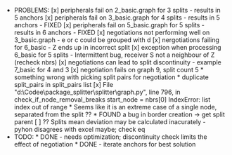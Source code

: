 *   PROBLEMS:
        [x] peripherals fail on 2_basic.graph for 3 splits - results in 5 anchors
        [x] peripherals fail on 3_basic.graph for 4 splits - results in 5 anchors - FIXED
        [x] peripherals fail on 5_basic.graph for 5 splits - results in 6 anchors - FIXED
        [x] negotiations not performing well on 3_basic.graph - e or c could be grouped with d
        [x] nergotiations failing for 6_basic - Z ends up in incorrect split
        [x] exception when processing 6_basic for 5 splits - Intermittent bug, receiver S not a neighbour of Z (recheck nbrs)
        [x] negotiations can lead to split discontinuity - example 7_basic for 4 and 3
        [x] negotiation fails on graph 9, split count 5
            * something wrong with picking split pairs for negotiation
              * duplicate split_pairs in split_pairs list
        [x] File "d:\Codee\package_splitter\splitter\graph.py", line 796, in check_if_node_removal_breaks
                        start_node = nbrs[0]
                        IndexError: list index out of range
            *       Seems like it is an extreme case of a single node, separated from the split ??
            *       FOUND a bug in border creation -> get split parent
        [ ] ?? Splits mean deviation may be calculated inacurately - pyhon disagrees with excel maybe; check eq
*   TODO:
        *   DONE - needs optimization; discontinuity check limits the effect of negotiation
        *   DONE - iterate anchors for best solution
    